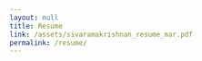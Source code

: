 ```yaml
---
layout: null
title: Resume
link: /assets/sivaramakrishnan_resume_mar.pdf
permalink: /resume/
---
```


